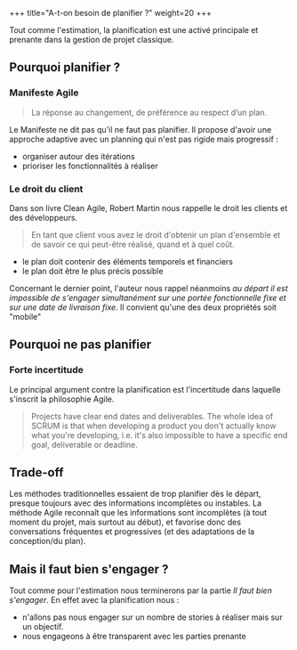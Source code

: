 +++
title="A-t-on besoin de planifier ?"
weight=20
+++

Tout comme l'estimation, la planification est une activé principale et prenante dans la gestion de projet classique.

## Pourquoi planifier ?

### Manifeste Agile
>  La réponse au changement, de préférence au respect d’un plan.

Le Manifeste ne dit pas qu'il ne faut pas planifier. Il propose d'avoir une approche adaptive avec un planning qui n'est pas rigide mais progressif :
- organiser autour des itérations
- prioriser les fonctionnalités à réaliser

### Le droit du client
Dans son livre Clean Agile, Robert Martin nous rappelle le droit les clients et des développeurs. 

> En tant que client vous avez le droit d'obtenir un plan d'ensemble et de savoir ce qui peut-être réalisé, quand et à quel coût.

- le plan doit contenir des éléments temporels et financiers
- le plan doit être le plus précis possible

Concernant le dernier point, l'auteur nous rappel néanmoins *au départ il est impossible de s'engager simultanément sur une portée fonctionnelle fixe et sur une date de livraison fixe*. Il convient qu'une des deux propriétés soit "mobile"


## Pourquoi ne pas planifier
### Forte incertitude
Le principal argument contre la planification est l'incertitude dans laquelle s'inscrit la philosophie Agile.

> Projects have clear end dates and deliverables. The whole idea of SCRUM is that when developing a product you don't actually know what you're developing, i.e. it's also impossible to have a specific end goal, deliverable or deadline.


## Trade-off
Les méthodes traditionnelles essaient de trop planifier dès le départ, presque toujours avec des informations incomplètes ou instables. La méthode Agile reconnaît que les informations sont incomplètes (à tout moment du projet, mais surtout au début), et favorise donc des conversations fréquentes et progressives (et des adaptations de la conception/du plan). 


## Mais il faut bien s'engager ?
Tout comme pour l'estimation nous terminerons par la partie *Il faut bien s'engager*. En effet avec la planification nous :
- n'allons pas nous engager sur un nombre de stories à réaliser mais sur un objectif. 
- nous engageons à être transparent avec les parties prenante 